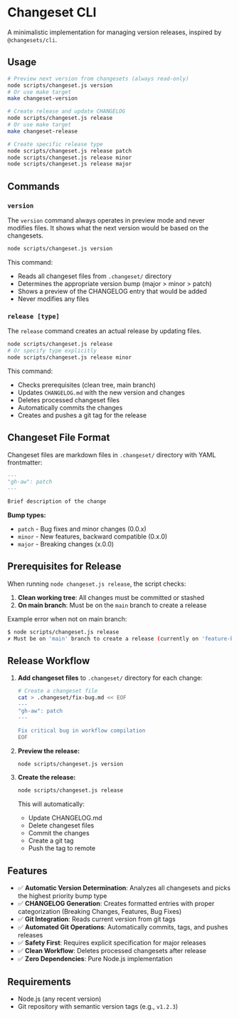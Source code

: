 # Changeset CLI

A minimalistic implementation for managing version releases, inspired by `@changesets/cli`.

## Usage

```bash
# Preview next version from changesets (always read-only)
node scripts/changeset.js version
# Or use make target
make changeset-version

# Create release and update CHANGELOG
node scripts/changeset.js release
# Or use make target
make changeset-release

# Create specific release type
node scripts/changeset.js release patch
node scripts/changeset.js release minor
node scripts/changeset.js release major
```

## Commands

### `version`

The `version` command always operates in preview mode and never modifies files. It shows what the next version would be based on the changesets.

```bash
node scripts/changeset.js version
```

This command:
- Reads all changeset files from `.changeset/` directory
- Determines the appropriate version bump (major > minor > patch)
- Shows a preview of the CHANGELOG entry that would be added
- Never modifies any files

### `release [type]`

The `release` command creates an actual release by updating files.

```bash
node scripts/changeset.js release
# Or specify type explicitly
node scripts/changeset.js release minor
```

This command:
- Checks prerequisites (clean tree, main branch)
- Updates `CHANGELOG.md` with the new version and changes
- Deletes processed changeset files
- Automatically commits the changes
- Creates and pushes a git tag for the release

## Changeset File Format

Changeset files are markdown files in `.changeset/` directory with YAML frontmatter:

```markdown
---
"gh-aw": patch
---

Brief description of the change
```

**Bump types:**
- `patch` - Bug fixes and minor changes (0.0.x)
- `minor` - New features, backward compatible (0.x.0)
- `major` - Breaking changes (x.0.0)

## Prerequisites for Release

When running `node changeset.js release`, the script checks:

1. **Clean working tree**: All changes must be committed or stashed
2. **On main branch**: Must be on the `main` branch to create a release

Example error when not on main branch:
```bash
$ node scripts/changeset.js release
✗ Must be on 'main' branch to create a release (currently on 'feature-branch')
```

## Release Workflow

1. **Add changeset files** to `.changeset/` directory for each change:
   ```bash
   # Create a changeset file
   cat > .changeset/fix-bug.md << EOF
   ---
   "gh-aw": patch
   ---
   
   Fix critical bug in workflow compilation
   EOF
   ```

2. **Preview the release:**
   ```bash
   node scripts/changeset.js version
   ```

3. **Create the release:**
   ```bash
   node scripts/changeset.js release
   ```
   
   This will automatically:
   - Update CHANGELOG.md
   - Delete changeset files
   - Commit the changes
   - Create a git tag
   - Push the tag to remote

## Features

- ✅ **Automatic Version Determination**: Analyzes all changesets and picks the highest priority bump type
- ✅ **CHANGELOG Generation**: Creates formatted entries with proper categorization (Breaking Changes, Features, Bug Fixes)
- ✅ **Git Integration**: Reads current version from git tags
- ✅ **Automated Git Operations**: Automatically commits, tags, and pushes releases
- ✅ **Safety First**: Requires explicit specification for major releases
- ✅ **Clean Workflow**: Deletes processed changesets after release
- ✅ **Zero Dependencies**: Pure Node.js implementation

## Requirements

- Node.js (any recent version)
- Git repository with semantic version tags (e.g., `v1.2.3`)
